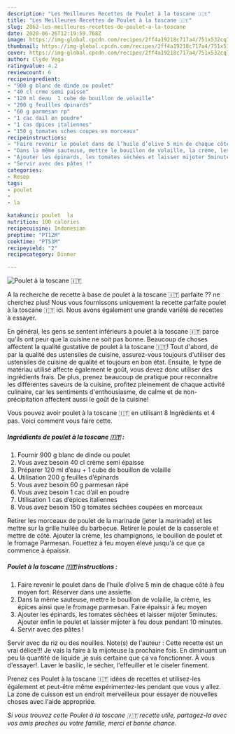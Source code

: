 ```yaml
---
description: "Les Meilleures Recettes de Poulet à la toscane 🇮🇹"
title: "Les Meilleures Recettes de Poulet à la toscane 🇮🇹"
slug: 2862-les-meilleures-recettes-de-poulet-a-la-toscane
date: 2020-06-26T12:19:59.768Z
image: https://img-global.cpcdn.com/recipes/2ff4a19218c717a4/751x532cq70/poulet-a-la-toscane-🇮🇹-photo-principale-de-la-recette.jpg
thumbnail: https://img-global.cpcdn.com/recipes/2ff4a19218c717a4/751x532cq70/poulet-a-la-toscane-🇮🇹-photo-principale-de-la-recette.jpg
cover: https://img-global.cpcdn.com/recipes/2ff4a19218c717a4/751x532cq70/poulet-a-la-toscane-🇮🇹-photo-principale-de-la-recette.jpg
author: Clyde Vega
ratingvalue: 4.2
reviewcount: 6
recipeingredient:
- "900 g blanc de dinde ou poulet"
- "40 cl crme semi paisse"
- "120 ml deau  1 cube de bouillon de volaille"
- "200 g feuilles dpinards"
- "60 g parmesan rp"
- "1 cac dail en poudre"
- "1 cas dpices italiennes"
- "150 g tomates sches coupes en morceaux"
recipeinstructions:
- "Faire revenir le poulet dans de l’huile d’olive 5 min de chaque côté à feu moyen fort. Réserver dans une assiette."
- "Dans la même sauteuse, mettre le bouillon de volaille, la crème, les épices ainsi que le fromage parmesan. Faire épaissir à feu moyen"
- "Ajouter les épinards, les tomates séchées et laisser mijoter 5minutes. Ajouter enfin le poulet et laisser mijoter à feu doux pendant 10 minutes."
- "Servir avec des pâtes !"
categories:
- Resep
tags:
- poulet
- 
- la

katakunci: poulet  la 
nutrition: 100 calories
recipecuisine: Indonesian
preptime: "PT12M"
cooktime: "PT53M"
recipeyield: "2"
recipecategory: Dinner

---
```



![Poulet à la toscane 🇮🇹](https://img-global.cpcdn.com/recipes/2ff4a19218c717a4/751x532cq70/poulet-a-la-toscane-🇮🇹-photo-principale-de-la-recette.jpg)

A la recherche de recette à base de poulet à la toscane 🇮🇹 parfaite ?? ne cherchez plus! Nous vous fournissons uniquement la recette parfaite poulet à la toscane 🇮🇹 ici. Nous avons également une grande variété de recettes à essayer.

En général, les gens se sentent inférieurs à poulet à la toscane 🇮🇹 parce qu'ils ont peur que la cuisine ne soit pas bonne. Beaucoup de choses affectent la qualité gustative de poulet à la toscane 🇮🇹! Tout d'abord, de par la qualité des ustensiles de cuisine, assurez-vous toujours d'utiliser des ustensiles de cuisine de qualité et toujours en bon état. Ensuite, le type de matériau utilisé affecte également le goût, vous devez donc utiliser des ingrédients frais. De plus, prenez beaucoup de pratique pour reconnaître les différentes saveurs de la cuisine, profitez pleinement de chaque activité culinaire, car les sentiments d'enthousiasme, de calme et de non-précipitation affectent aussi le goût de la cuisine!

<!--inarticleads1-->

Vous pouvez avoir poulet à la toscane 🇮🇹 en utilisant 8 Ingrédients et 4 pas. Voici comment vous faire cette.

##### Ingrédients de poulet à la toscane 🇮🇹 :

1. Fournir 900 g blanc de dinde ou poulet
1. Vous avez besoin 40 cl crème semi épaisse
1. Préparer 120 ml d’eau + 1 cube de bouillon de volaille
1. Utilisation 200 g feuilles d’épinards
1. Vous avez besoin 60 g parmesan râpé
1. Vous avez besoin 1 cac d’ail en poudre
1. Utilisation 1 cas d’épices italiennes
1. Vous avez besoin 150 g tomates séchées coupées en morceaux


Retirer les morceaux de poulet de la marinade (jeter la marinade) et les mettre sur la grille huilée du barbecue. Retirer le poulet de la casserole et mettre de côté. Ajouter la crème, les champignons, le bouillon de poulet et le fromage Parmesan. Fouettez à feu moyen élevé jusqu&#39;à ce que ça commence à épaissir. 

<!--inarticleads2-->

##### Poulet à la toscane 🇮🇹 instructions :

1. Faire revenir le poulet dans de l’huile d’olive 5 min de chaque côté à feu moyen fort. Réserver dans une assiette.
1. Dans la même sauteuse, mettre le bouillon de volaille, la crème, les épices ainsi que le fromage parmesan. Faire épaissir à feu moyen
1. Ajouter les épinards, les tomates séchées et laisser mijoter 5minutes. Ajouter enfin le poulet et laisser mijoter à feu doux pendant 10 minutes.
1. Servir avec des pâtes !


Servir avec du riz ou des nouilles. Note(s) de l&#39;auteur : Cette recette est un vrai délice!!! Je vais la faire à la mijoteuse la prochaine fois. En diminuant un peu la quantité de liquide ,je suis certaine que ça va fonctionner. À vous d&#39;essayer!. Laver le basilic, le sécher, l&#39;effeuiller et le ciseler finement. 

<!--inarticleads1-->

<p>
Prenez ces Poulet à la toscane 🇮🇹 idées de recettes et utilisez-les également et peut-être même expérimentez-les pendant que vous y allez. La zone de cuisson est un endroit merveilleux pour essayer de nouvelles choses avec l'aide appropriée.
</p>

<p>
<i>Si vous trouvez cette Poulet à la toscane 🇮🇹 recette utile, partagez-la avec vos amis proches ou votre famille, merci et bonne chance.</i>
</p>

